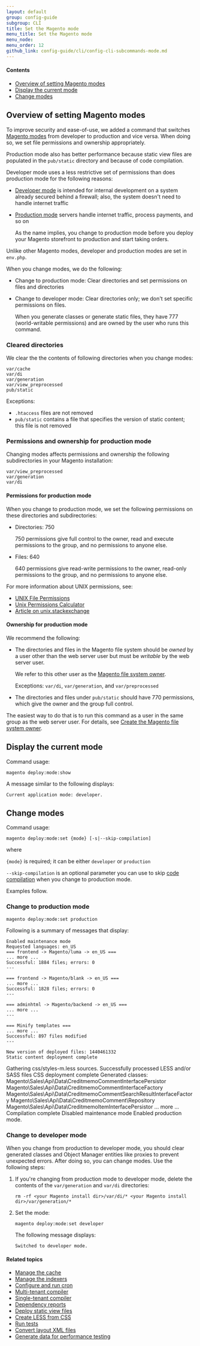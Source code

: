 ```yaml
---
layout: default
group: config-guide 
subgroup: CLI
title: Set the Magento mode
menu_title: Set the Magento mode
menu_node: 
menu_order: 12
github_link: config-guide/cli/config-cli-subcommands-mode.md
---
```



#### Contents
*	<a href="#config-mode-over">Overview of setting Magento modes</a>
*	<a href="#config-mode-show">Display the current mode</a>
*	<a href="#config-mode">Change modes</a>

<h2 id="config-mode-over">Overview of setting Magento modes</h2>
To improve security and ease-of-use, we added a command that switches <a href="{{ site.gdeurl }}config-guide/bootstrap/magento-modes.html">Magento modes</a> from developer to production and vice versa. When doing so, we set file permissions and ownership appropriately.

Production mode also has better performance because static view files are populated in the `pub/static` directory and because of code compilation.

Developer mode uses a less restrictive set of permissions than does production mode for the following reasons:

*	<a href="{{ site.gdeurl }}config-guide/bootstrap/magento-modes.html#mode-developer">Developer mode</a> is intended for internal development on a system already secured behind a firewall; also, the system doesn't need to handle internet traffic
*	<a href="{{ site.gdeurl }}config-guide/bootstrap/magento-modes.html#mode-production">Production mode</a> servers handle internet traffic, process payments, and so on

	As the name implies, you change to production mode before you deploy your Magento storefront to production and start taking orders.

<div class="bs-callout bs-callout-info" id="info">
<span class="glyphicon-class">
  <p>Unlike other Magento modes, developer and production modes are set in <code>env.php</code>.</p></span>
</div>

When you change modes, we do the following:

*	Change to production mode: Clear directories and set permissions on files and directories
*	Change to developer mode: Clear directories only; we don't set specific permissions on files.

	When you generate classes or generate static files, they have 777 (world-writable permissions) and are owned by the user who runs this command.

<h3 id="config-mode-over-clear">Cleared directories</h3>
We clear the the contents of following directories when you change modes:

	var/cache
	var/di
	var/generation
	var/view_preprocessed
	pub/static

Exceptions:

*	`.htaccess` files are not removed
*	`pub/static` contains a file that specifies the version of static content; this file is not removed
	
<h3 id="config-mode-over-dirs">Permissions and ownership for production mode</h3>
Changing modes affects permissions and ownership the following subdirectories in your Magento installation:

	var/view_preprocessed
	var/generation
	var/di

<h4 id="config-mode-over-dirs-perm">Permissions for production mode</h4>
When you change to production mode, we set the following permissions on these directories and subdirectories:

*	Directories: 750

	750 permissions give full control to the owner, read and execute permissions to the group, and no permissions to anyone else.
*	Files: 640

	640 permissions give read-write permissions to the owner, read-only permissions to the group, and no permissions to anyone else.

<!-- <table style="width:350px">
	<tbody>
		<tr>
			<td />
		<td>Developer</td>
		<td>Production</td>
	</tr>
	<tr>
		<td>File</td>
		<td>660</td>
		<td>640</td>
	</tr>
	<tr>
		<td>Directory</td>
		<td>770</td>
		<td>750</td>
	</tr>
</tbody>
</table> -->

<!-- 660 permissions give read-write permissions to the owner and group and no permissions to anyone else.
 -->
<!-- 640 permissions give read-write permissions to the owner, read-only to the group, and no permissions to anybody else.

770 permissions give full control (read, write, execute) to the owner and group and no permissions to anyone else. -->


For more information about UNIX permissions, see:

*	<a href="http://www.statslab.cam.ac.uk/~eva/unixinfo/perms.html" target="_blank">UNIX File Permissions</a>
*	<a href="http://permissions-calculator.org/" target="_blank">Unix Permissions Calculator</a>
*	<a href="http://unix.stackexchange.com/questions/39710/how-to-get-permission-number-by-string-rw-r-r" target="_blank">Article on unix.stackexchange</a>

<h4 id="config-mode-over-dirs-own">Ownership for production mode</h4>
We recommend the following:

*	The directories and files in the Magento file system should be *owned* by a user other than the web server user but must be *writable* by the web server user. 

	We refer to this other user as the <a href="{{ site.gdeurl }}install-gde/prereq/apache-user.html#nstall-update-depend-user-over">Magento file system owner</a>.

	Exceptions: `var/di`, `var/generation`, and `var/preprocessed`

*	The directories and files under `pub/static` should have 770 permissions, which give the owner and the group full control.

The easiest way to do that is to run this command as a user in the same group as the web server user. For details, see <a href="{{ site.gdeurl }}install-gde/prereq/apache-user.html">Create the Magento file system owner</a>.

<h2 id="config-mode-show">Display the current mode</h2>
Command usage:

	magento deploy:mode:show

A message similar to the following displays:

	Current application mode: developer.

<h2 id="config-mode">Change modes</h2>
Command usage:

	magento deploy:mode:set {mode} [-s|--skip-compilation]

where 

`{mode}` is required; it can be either `developer` or `production`

`--skip-compilation` is an optional parameter you can use to skip <a href="{{ site.gdeurl }}config-guide/cli/config-cli-subcommands-compiler-single.html#config-cli-subcommands-single-overview">code compilation</a> when you change to production mode.


Examples follow.

### Change to production mode

	magento deploy:mode:set production

Following is a summary of messages that display:

	Enabled maintenance mode
	Requested languages: en_US
	=== frontend -> Magento/luma -> en_US ===
	... more ...
	Successful: 1884 files; errors: 0
	---

	=== frontend -> Magento/blank -> en_US ===
	... more ...
	Successful: 1828 files; errors: 0
	---

	=== adminhtml -> Magento/backend -> en_US ===
	... more ...
	---

	=== Minify templates ===
	... more ...
	Successful: 897 files modified
	---

	New version of deployed files: 1440461332
	Static content deployment complete
Gathering css/styles-m.less sources.
Successfully processed LESS and/or SASS files
CSS deployment complete
Generated classes:
        Magento\Sales\Api\Data\CreditmemoCommentInterfacePersistor
        Magento\Sales\Api\Data\CreditmemoCommentInterfaceFactory
        Magento\Sales\Api\Data\CreditmemoCommentSearchResultInterfaceFactory
        Magento\Sales\Api\Data\CreditmemoComment\Repository
        Magento\Sales\Api\Data\CreditmemoItemInterfacePersistor
        ... more ...
	Compilation complete
	Disabled maintenance mode
	Enabled production mode.

### Change to developer mode
When you change from production to developer mode, you should clear generated classes and Object Manager entities like proxies to prevent unexpected errors. After doing so, you can change modes. Use the following steps:

1.	If you're changing from production mode to developer mode, delete the contents of the `var/generation` and `var/di` directories:

		rm -rf <your Magento install dir>/var/di/* <your Magento install dir>/var/generation/* 

2.	Set the mode:

		magento deploy:mode:set developer

	The following message displays:

		Switched to developer mode.

#### Related topics

*	<a href="{{ site.gdeurl }}config-guide/cli/config-cli-subcommands-cache.html">Manage the cache</a>
*	<a href="{{ site.gdeurl }}config-guide/cli/config-cli-subcommands-index.html">Manage the indexers</a>
*	<a href="{{ site.gdeurl }}config-guide/cli/config-cli-subcommands-cron.html">Configure and run cron</a>
*	<a href="{{ site.gdeurl }}config-guide/cli/config-cli-subcommands-compiler-multi.html">Multi-tenant compiler</a>
*	<a href="{{ site.gdeurl }}config-guide/cli/config-cli-subcommands-compiler-single.html">Single-tenant compiler</a>
*	<a href="{{ site.gdeurl }}config-guide/cli/config-cli-subcommands-depen.html">Dependency reports</a>
*	<a href="{{ site.gdeurl }}config-guide/cli/config-cli-subcommands-static-view.html">Deploy static view files</a>
*	<a href="{{ site.gdeurl }}config-guide/cli/config-cli-subcommands-less-sass.html">Create LESS from CSS</a>
*	<a href="{{ site.gdeurl }}config-guide/cli/config-cli-subcommands-test.html">Run tests</a>
*	<a href="{{ site.gdeurl }}config-guide/cli/config-cli-subcommands-layout-xml.html">Convert layout XML files</a>
*	<a href="{{ site.gdeurl }}config-guide/cli/config-cli-subcommands-perf-data.html">Generate data for performance testing</a>
